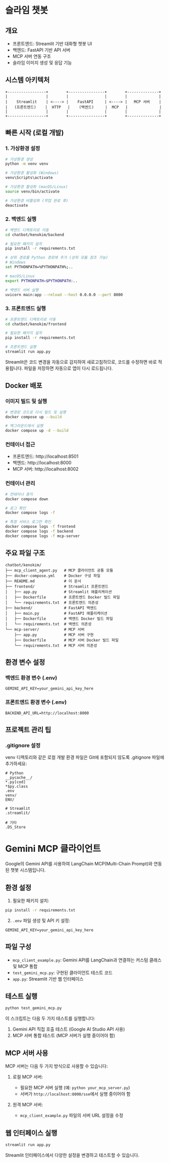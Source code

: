 # 슬라임 챗봇

## 개요
- 프론트엔드: Streamlit 기반 대화형 챗봇 UI
- 백엔드: FastAPI 기반 API 서버
- MCP 서버 연동 구조
- 슬라임 이미지 생성 및 응답 기능

## 시스템 아키텍처

```
+-----------------+        +----------------+        +--------------+
|                 |        |                |        |              |
|    Streamlit    | <----> |    FastAPI     | <----> |   MCP 서버    |
|   (프론트엔드)    |  HTTP   |    (백엔드)     |  MCP   |              |
|                 |        |                |        |              |
+-----------------+        +----------------+        +--------------+
```

## 빠른 시작 (로컬 개발)

### 1. 가상환경 설정

```bash
# 가상환경 생성
python -m venv venv

# 가상환경 활성화 (Windows)
venv\Scripts\activate

# 가상환경 활성화 (macOS/Linux)
source venv/bin/activate

# 가상환경 비활성화 (작업 완료 후)
deactivate
```

### 2. 백엔드 실행

```bash
# 백엔드 디렉토리로 이동
cd chatbot/kenokim/backend

# 필요한 패키지 설치
pip install -r requirements.txt

# 상위 경로를 Python 경로에 추가 (상위 모듈 참조 가능)
# Windows
set PYTHONPATH=%PYTHONPATH%;..

# macOS/Linux
export PYTHONPATH=$PYTHONPATH:..

# 백엔드 서버 실행
uvicorn main:app --reload --host 0.0.0.0 --port 8000
```

### 3. 프론트엔드 실행

```bash
# 프론트엔드 디렉토리로 이동
cd chatbot/kenokim/frontend

# 필요한 패키지 설치
pip install -r requirements.txt

# 프론트엔드 실행
streamlit run app.py
```

Streamlit은 코드 변경을 자동으로 감지하여 새로고침하므로, 코드를 수정하면 바로 적용됩니다.
파일을 저장하면 자동으로 앱이 다시 로드됩니다.

## Docker 배포

### 이미지 빌드 및 실행

```bash
# 변경된 코드로 다시 빌드 및 실행
docker compose up --build

# 백그라운드에서 실행
docker compose up -d --build
```

### 컨테이너 접근

- 프론트엔드: http://localhost:8501
- 백엔드: http://localhost:8000
- MCP 서버: http://localhost:8002

### 컨테이너 관리

```bash
# 컨테이너 중지
docker compose down

# 로그 확인
docker compose logs -f

# 특정 서비스 로그만 확인
docker compose logs -f frontend
docker compose logs -f backend
docker compose logs -f mcp-server
```

## 주요 파일 구조

```
chatbot/kenokim/
├── mcp_client_agent.py   # MCP 클라이언트 공통 모듈
├── docker-compose.yml    # Docker 구성 파일
├── README.md             # 이 문서
├── frontend/             # Streamlit 프론트엔드
│   ├── app.py            # Streamlit 애플리케이션
│   ├── Dockerfile        # 프론트엔드 Docker 빌드 파일 
│   └── requirements.txt  # 프론트엔드 의존성
├── backend/              # FastAPI 백엔드
│   ├── main.py           # FastAPI 애플리케이션
│   ├── Dockerfile        # 백엔드 Docker 빌드 파일
│   └── requirements.txt  # 백엔드 의존성
└── mcp-server/           # MCP 서버
    ├── app.py            # MCP 서버 구현
    ├── Dockerfile        # MCP 서버 Docker 빌드 파일
    └── requirements.txt  # MCP 서버 의존성
```

## 환경 변수 설정

### 백엔드 환경 변수 (.env)

```
GEMINI_API_KEY=your_gemini_api_key_here
```

### 프론트엔드 환경 변수 (.env)

```
BACKEND_API_URL=http://localhost:8000
```

## 프로젝트 관리 팁

### .gitignore 설정

venv 디렉토리와 같은 로컬 개발 환경 파일은 Git에 포함되지 않도록 .gitignore 파일에 추가하세요:

```
# Python
__pycache__/
*.py[cod]
*$py.class
.env
venv/
ENV/

# Streamlit
.streamlit/

# 기타
.DS_Store
```

# Gemini MCP 클라이언트

Google의 Gemini API를 사용하여 LangChain MCP(Multi-Chain Prompt)와 연동된 챗봇 시스템입니다.

## 환경 설정

1. 필요한 패키지 설치:

```bash
pip install -r requirements.txt
```

2. `.env` 파일 생성 및 API 키 설정:

```
GEMINI_API_KEY=your_gemini_api_key_here
```

## 파일 구성

- `mcp_client_example.py`: Gemini API를 LangChain과 연결하는 커스텀 클래스 및 MCP 통합
- `test_gemini_mcp.py`: 구현된 클라이언트 테스트 코드
- `app.py`: Streamlit 기반 웹 인터페이스

## 테스트 실행

```bash
python test_gemini_mcp.py
```

이 스크립트는 다음 두 가지 테스트를 실행합니다:
1. Gemini API 직접 호출 테스트 (Google AI Studio API 사용)
2. MCP 서버 통합 테스트 (MCP 서버가 실행 중이어야 함)

## MCP 서버 사용

MCP 서버는 다음 두 가지 방식으로 사용할 수 있습니다:

1. 로컬 MCP 서버:
   - 필요한 MCP 서버 실행 (예: `python your_mcp_server.py`)
   - 서버가 `http://localhost:8000/sse`에서 실행 중이어야 함

2. 원격 MCP 서버:
   - `mcp_client_example.py` 파일의 서버 URL 설정을 수정

## 웹 인터페이스 실행

```bash
streamlit run app.py
```

Streamlit 인터페이스에서 다양한 설정을 변경하고 테스트할 수 있습니다.